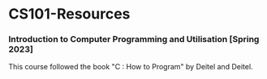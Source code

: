 # CS101-Resources
### Introduction to Computer Programming and Utilisation [Spring 2023]

This course followed the book "C : How to Program" by Deitel and Deitel.
